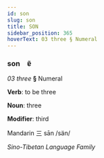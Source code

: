 ```yaml
---
id: son
slug: son
title: SON
sidebar_position: 365
hoverText: 03 three § Numeral
---
```


### son&emsp;<span kind="abugida">ɐ̃</span>

*03 three* **§** Numeral

**Verb**: to be three

**Noun**: three

**Modifier**: third

Mandarin 三 sān /sän/

*Sino-Tibetan Language Family*